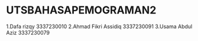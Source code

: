 # UTSBAHASAPEMOGRAMAN2
1.Dafa rizqy 3337230010 2.Ahmad Fikri Assidiq 3337230091 3.Usama Abdul Aziz 3337230079
